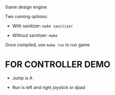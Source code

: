 Game design engine

Two running options:

* With sanitizer: `make sanitizer`

* Without sanitizer: `make`

Once compiled, use `make run` to run game


# FOR CONTROLLER DEMO

* Jump is A

* Run is left and right joystick or dpad
